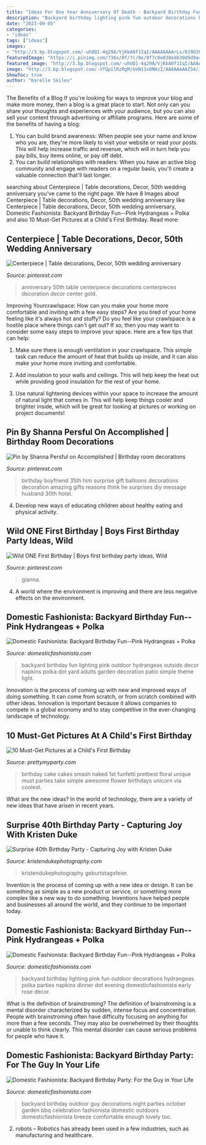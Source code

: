 ```yaml
---
title: "Ideas For One Year Anniversary Of Death - Backyard Birthday Fun Lighting Pink Outdoor Hydrangeas Outside Decor Napkins Polka Dot Yard Adults Garden Decoration Patio Simple Theme Light"
description: "Backyard birthday lighting pink fun outdoor decorations hydrangeas polka parties napkins dinner dot evening domesticfashionista early rose decor"
date: "2023-09-05"
categories:
- "ideas"
tags: ["ideas"]
images:
- "http://3.bp.blogspot.com/-uhUQ1-4q29A/VjKbA0f1IqI/AAAAAAAArLs/0J9O2PjBmNw/s1600/Backyard%2BBirthday%2BParty-15.jpg"
featuredImage: "https://i.pinimg.com/736x/0f/7c/0e/0f7c0e038ed630d9d9a40db324927132--birthday-message-for-boyfriend-gift-for-boyfriend.jpg"
featured_image: "http://3.bp.blogspot.com/-uhUQ1-4q29A/VjKbA0f1IqI/AAAAAAAArLs/0J9O2PjBmNw/s1600/Backyard%2BBirthday%2BParty-15.jpg"
image: "http://3.bp.blogspot.com/-VfQpilRzRgM/UeN13xONHzI/AAAAAAAAZS4/JmSy0WVvvH4/s1600/Pink+Backyard+Birthday+Party-37.jpg"
ShowToc: true
author: "Karelle Skiles"
---
```



The Benefits of a Blog
If you're looking for ways to improve your blog and make more money, then a blog is a great place to start. Not only can you share your thoughts and experiences with your audience, but you can also sell your content through advertising or affiliate programs. Here are some of the benefits of having a blog: 
1) You can build brand awareness: When people see your name and know who you are, they're more likely to visit your website or read your posts. This will help increase traffic and revenue, which will in turn help you pay bills, buy items online, or pay off debt. 
2) You can build relationships with readers: When you have an active blog community and engage with readers on a regular basis, you'll create a valuable connection that'll last longer.

	

		
searching about Centerpiece | Table decorations, Decor, 50th wedding anniversary you've came to the right page. We have 8 Images about Centerpiece | Table decorations, Decor, 50th wedding anniversary like Centerpiece | Table decorations, Decor, 50th wedding anniversary, Domestic Fashionista: Backyard Birthday Fun--Pink Hydrangeas + Polka and also 10 Must-Get Pictures at a Child&#039;s First Birthday. Read more:
		
    
## Centerpiece | Table Decorations, Decor, 50th Wedding Anniversary

<img loading=lazy src="https://i.pinimg.com/originals/f4/f6/21/f4f621b437bb3009a53417bbf4c1ee5b.jpg" onerror="this.onerror=null;this.src='https://tse1.mm.bing.net/th?id=OIP.IijSvlpjUUdkT5Zezun-tgHaJ4&amp;pid=15.1';" alt="Centerpiece | Table decorations, Decor, 50th wedding anniversary">

_Source: pinterest.com_

>anniversary 50th table centerpiece decorations centerpieces decoration decor center gold. 

	

Improving Yourcrawlspace: How can you make your home more comfortable and inviting with a few easy steps?
Are you tired of your home feeling like it's always hot and stuffy? Do you feel like your crawlspace is a hostile place where things can't get out? If so, then you may want to consider some easy steps to improve your space. Here are a few tips that can help:
1. Make sure there is enough ventilation in your crawlspace. This simple task can reduce the amount of heat that builds up inside, and it can also make your home more inviting and comfortable.

2. Add insulation to your walls and ceilings. This will help keep the heat out while providing good insulation for the rest of your home.

3. Use natural lightening devices within your space to increase the amount of natural light that comes in. This will help keep things cooler and brighter inside, which will be great for looking at pictures or working on project documents!

    
## Pin By Shanna Persful On Accomplished | Birthday Room Decorations

<img loading=lazy src="https://i.pinimg.com/736x/0f/7c/0e/0f7c0e038ed630d9d9a40db324927132--birthday-message-for-boyfriend-gift-for-boyfriend.jpg" onerror="this.onerror=null;this.src='https://tse4.mm.bing.net/th?id=OIP.mhCk6E8IC122aBntAshfPwHaHa&amp;pid=15.1';" alt="Pin by Shanna Persful on Accomplished | Birthday room decorations">

_Source: pinterest.com_

>birthday boyfriend 35th him surprise gift balloons decorations decoration amazing gifts reasons think he surprises diy message husband 30th hotel. 

	

4. Develop new ways of educating children about healthy eating and physical activity.

    
## Wild ONE First Birthday | Boys First Birthday Party Ideas, Wild

<img loading=lazy src="https://i.pinimg.com/736x/87/9b/1b/879b1b44757944d27892aee25de01efa.jpg" onerror="this.onerror=null;this.src='https://tse4.mm.bing.net/th?id=OIP.eYrSyXeqE5-kMky7ZgJwggHaLG&amp;pid=15.1';" alt="Wild ONE First Birthday | Boys first birthday party ideas, Wild">

_Source: pinterest.com_

>gianna. 

	

4. A world where the environment is improving and there are less negative effects on the environment. 

    
## Domestic Fashionista: Backyard Birthday Fun--Pink Hydrangeas + Polka

<img loading=lazy src="http://3.bp.blogspot.com/-VfQpilRzRgM/UeN13xONHzI/AAAAAAAAZS4/JmSy0WVvvH4/s1600/Pink+Backyard+Birthday+Party-37.jpg" onerror="this.onerror=null;this.src='https://tse1.mm.bing.net/th?id=OIP.oKy7vN3yweyFz0WSTsh2YAHaLG&amp;pid=15.1';" alt="Domestic Fashionista: Backyard Birthday Fun--Pink Hydrangeas + Polka">

_Source: domesticfashionista.com_

>backyard birthday fun lighting pink outdoor hydrangeas outside decor napkins polka dot yard adults garden decoration patio simple theme light. 

	

Innovation is the process of coming up with new and improved ways of doing something. It can come from scratch, or from scratch combined with other ideas. Innovation is important because it allows companies to compete in a global economy and to stay competitive in the ever-changing landscape of technology.

    
## 10 Must-Get Pictures At A Child&#039;s First Birthday

<img loading=lazy src="http://www.prettymyparty.com/wp-content/uploads/2016/07/First-Birthday-Photo7.jpg" onerror="this.onerror=null;this.src='https://tse3.mm.bing.net/th?id=OIP.RsdvrX59C1z93EI2SkIOaQHaLH&amp;pid=15.1';" alt="10 Must-Get Pictures at a Child&#039;s First Birthday">

_Source: prettymyparty.com_

>birthday cake cakes smash naked 1st funfetti prettiest floral unique must parties take simple awesome flower birthdays unicorn via coolest. 

	

What are the new ideas?
In the world of technology, there are a variety of new ideas that have arisen in recent years.

    
## Surprise 40th Birthday Party - Capturing Joy With Kristen Duke

<img loading=lazy src="https://www.kristendukephotography.com/wp-content/uploads/2014/11/40th-suprise-party-with-pies.jpg" onerror="this.onerror=null;this.src='https://tse4.mm.bing.net/th?id=OIP.SNfTEudpIR-wD5rNgoKdhQHaLH&amp;pid=15.1';" alt="Surprise 40th Birthday Party - Capturing Joy with Kristen Duke">

_Source: kristendukephotography.com_

>kristendukephotography geburtstagsfeier. 

	

Invention is the process of coming up with a new idea or design. It can be something as simple as a new product or service, or something more complex like a new way to do something. Inventions have helped people and businesses all around the world, and they continue to be important today.

    
## Domestic Fashionista: Backyard Birthday Fun--Pink Hydrangeas + Polka

<img loading=lazy src="https://4.bp.blogspot.com/-fXDFjzyjq6o/UeN154g3-oI/AAAAAAAAZTI/b0TRA20m93M/s1600/Pink+Backyard+Birthday+Party-40.jpg" onerror="this.onerror=null;this.src='https://tse3.mm.bing.net/th?id=OIP.ZUnPlQGnAOHVR3NjQtaBcgHaLG&amp;pid=15.1';" alt="Domestic Fashionista: Backyard Birthday Fun--Pink Hydrangeas + Polka">

_Source: domesticfashionista.com_

>backyard birthday lighting pink fun outdoor decorations hydrangeas polka parties napkins dinner dot evening domesticfashionista early rose decor. 

	

What is the definition of brainstroming?
The definition of brainstroming is a mental disorder characterized by sudden, intense focus and concentration. People with brainstroming often have difficulty focusing on anything for more than a few seconds. They may also be overwhelmed by their thoughts or unable to think clearly. This mental disorder can cause serious problems for people who have it.

    
## Domestic Fashionista: Backyard Birthday Party: For The Guy In Your Life

<img loading=lazy src="http://3.bp.blogspot.com/-uhUQ1-4q29A/VjKbA0f1IqI/AAAAAAAArLs/0J9O2PjBmNw/s1600/Backyard%2BBirthday%2BParty-15.jpg" onerror="this.onerror=null;this.src='https://tse1.mm.bing.net/th?id=OIP.C8SQ_B2E3jKZnup881Am5gHaLG&amp;pid=15.1';" alt="Domestic Fashionista: Backyard Birthday Party: For the Guy in Your Life">

_Source: domesticfashionista.com_

>backyard birthday outdoor guy decorations night parties october garden bbq celebration fashionista domestic outdoors domesticfashionista breeze comfortable enough lovely too. 

	

2. robots – Robotics has already been used in a few industries, such as manufacturing and healthcare.

